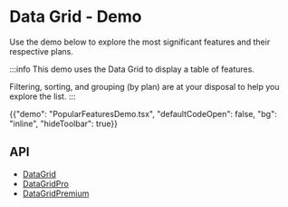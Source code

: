 # Data Grid - Demo

<p class="description">Use the demo below to explore the most significant features and their respective plans.</p>

:::info
This demo uses the Data Grid to display a table of features.

Filtering, sorting, and grouping (by plan) are at your disposal to help you explore the list.
:::

{{"demo": "PopularFeaturesDemo.tsx", "defaultCodeOpen": false, "bg": "inline", "hideToolbar": true}}

## API

- [DataGrid](/x/api/data-grid/data-grid/)
- [DataGridPro](/x/api/data-grid/data-grid-pro/)
- [DataGridPremium](/x/api/data-grid/data-grid-premium/)
